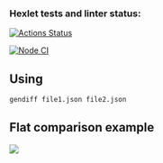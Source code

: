 ### Hexlet tests and linter status:
[![Actions Status](https://github.com/Aleberez/frontend-project-46/actions/workflows/hexlet-check.yml/badge.svg)](https://github.com/Aleberez/frontend-project-46/actions)

[![Node CI](https://github.com/Aleberez/frontend-project-46/actions/workflows/node-check.yml/badge.svg)](https://github.com/Aleberez/frontend-project-46/actions/workflows/node-check.yml)

## Using

```bash
gendiff file1.json file2.json
```

## Flat comparison example

<a href="https://asciinema.org/a/XrLrwLsos0BZmjMaHLeGj7le5" target="_blank"><img src="https://asciinema.org/a/XrLrwLsos0BZmjMaHLeGj7le5.svg" /></a>
